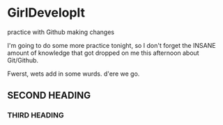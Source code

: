 # GirlDevelopIt
practice with Github
making changes

I'm going to do some more practice tonight, so I don't forget the INSANE amount of knowledge that
got dropped on me this afternoon about Git/Github. 

Fwerst, wets add in some wurds. d'ere we go. 

## SECOND HEADING

### THIRD HEADING